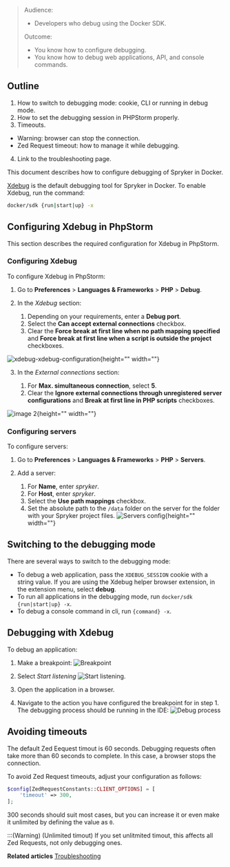 > Audience:
>
> - Developers who debug using the Docker SDK.
>
> Outcome:
> - You know how to configure debugging.
> - You know how to debug web applications, API, and console commands.

## Outline

1. How to switch to debugging mode: cookie, CLI or running in debug mode.
2. How to set the debugging session in PHPStorm properly.
3. Timeouts.
 - Warning: browser can stop the connection.
 - Zed Request timeout: how to manage it while debugging.
4. Link to the troubleshooting page.




This document describes how to configure debugging of Spryker in Docker.

[Xdebug](https://xdebug.org) is the default debugging tool for Spryker in Docker. To enable Xdebug, run the command:
```bash
docker/sdk {run|start|up} -x
``` 

## Configuring Xdebug in PhpStorm

This section describes the required configuration for Xdebug in PhpStorm.

### Configuring Xdebug

To configure Xdebug in PhpStorm:
1. Go to **Preferences** > **Languages & Frameworks** > **PHP** > **Debug**.

2. In the *Xdebug* section:

      1. Depending on your requirements, enter a **Debug port**.
      2. Select the **Can accept external connections** checkbox.
      3. Clear the **Force break at first line when no path mapping specified** and **Force break at first line when a script is outside the project** checkboxes.

![xdebug-xdebug-configuration](https://spryker.s3.eu-central-1.amazonaws.com/docs/Developer+Guide/Installation/Spryker+in+Docker/Debugging+Setup+in+Docker/xdebug-xdebug-configuration.png){height="" width=""}

3. In the *External connections* section:

      1. For **Max. simultaneous connection**, select **5**.
      2. Clear the **Ignore external connections through unregistered server configurations** and **Break at first line in PHP scripts** checkboxes.

![image 2](https://spryker.s3.eu-central-1.amazonaws.com/docs/Developer+Guide/Installation/Spryker+in+Docker/Debugging+Setup+in+Docker/xdebug-external-connections-configuration.png){height="" width=""}

### Configuring servers 
To configure servers:
1. Go to **Preferences** > **Languages & Frameworks** > **PHP** > **Servers**.

2. Add a server:

    1. For **Name**, enter *spryker*.
    2. For **Host**, enter *spryker*.
    3. Select the **Use path mappings** checkbox.
    4. Set the absolute path to the `/data` folder on the server for the folder with your Spryker project files.
    ![Servers config](https://spryker.s3.eu-central-1.amazonaws.com/docs/Developer+Guide/Installation/Spryker+in+Docker/Debugging+Setup+in+Docker/servers-confg.png){height="" width=""}
       

## Switching to the debugging mode
There are several ways to switch to the debugging mode:

* To debug a web application, pass the `XDEBUG_SESSION` cookie with a string value. If you are using the Xdebug helper browser extension, in the extension menu, select **debug**.
* To run all applications in the debugging mode, run `docker/sdk {run|start|up} -x`.
* To debug a console command in cli, run `{command} -x`.




## Debugging with Xdebug

To debug an application:

1. Make a breakpoint:
![Breakpoint](https://spryker.s3.eu-central-1.amazonaws.com/docs/Developer+Guide/Installation/Spryker+in+Docker/Debugging+Setup+in+Docker/breakpoint.png)

2. Select *Start listening* ![Start listening](https://spryker.s3.eu-central-1.amazonaws.com/docs/Developer+Guide/Installation/Spryker+in+Docker/Debugging+Setup+in+Docker/start-listening.png).

3. Open the application in a browser.

4. Navigate to the action you have configured the breakpoint for in step 1. The debugging process should be running in the IDE:
![Debug process](https://spryker.s3.eu-central-1.amazonaws.com/docs/Developer+Guide/Installation/Spryker+in+Docker/Debugging+Setup+in+Docker/debug-process.png)




## Avoiding timeouts

The default Zed Eequest timout is 60 seconds. Debugging requests often take more than 60 seconds to complete. In this case, a browser stops the connection. 

To avoid Zed Request timeouts, adjust your configuration as follows:
```php
$config[ZedRequestConstants::CLIENT_OPTIONS] = [
    'timeout' => 300,
];
```

300 seconds should suit most cases, but you can increase it or even make it unlimited by defining the value as `0`.

:::(Warning) (Unlimited timout)
If you set unlitmited timout, this affects all Zed Requests, not only debugging ones. 


**Related articles**
[Troubleshooting](../09-troubleshooting.md)
